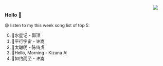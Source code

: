 <img align="right"  src="https://github-readme-stats.vercel.app/api/top-langs/?username=kvnZero" />

### Hello 👋

😄 listen to my this week song list of top 5:

0. 🌈水星记 - 郭顶
1. 🌈平行宇宙 - 许嵩
2. 🌈太聪明 - 陈绮贞
3. 🌈Hello, Morning - Kizuna AI
4. 🌈如约而至 - 许嵩

